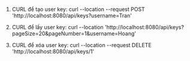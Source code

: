 1. CURL để tạo user key:
  curl --location --request POST 'http://localhost:8080/api/keys?username=Tran'

2. CURL để lấy user key:
   curl --location 'http://localhost:8080/api/keys?pageSize=20&pageNumber=1&username=Hoang'

3. CURL để xóa user key:
   curl --location --request DELETE 'http://localhost:8080/api/keys/1'
